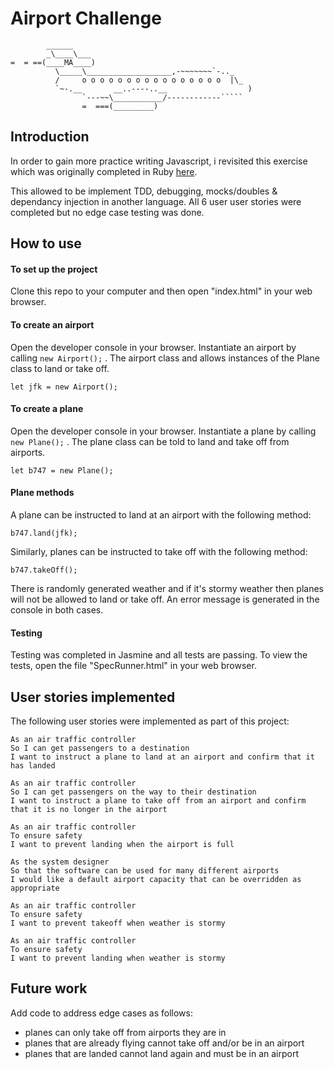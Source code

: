 # Airport Challenge


```
        ______
        _\____\___
=  = ==(____MA____)
          \_____\___________________,-~~~~~~~`-.._
          /     o o o o o o o o o o o o o o o o  |\_
          `~-.__       __..----..__                  )
                `---~~\___________/------------`````
                =  ===(_________)

```
## Introduction

In order to gain more practice writing Javascript, i revisited this exercise which was originally completed in Ruby [here](https://github.com/ArifEbrahim/airport_challenge).

This allowed to be implement TDD, debugging, mocks/doubles & dependancy injection in another language. All 6 user user stories were completed but no edge case testing was done.

## How to use

#### To set up the project

Clone this repo to your computer and then open "index.html" in your web browser.

#### To create an airport

Open the developer console in your browser. Instantiate an airport by calling `new Airport();` . The airport class and allows instances of the Plane class to land or take off.

```
let jfk = new Airport();
```

#### To create a plane

Open the developer console in your browser. Instantiate a plane by calling `new Plane();` . The plane class can be told to land and take off from airports.

```
let b747 = new Plane();
```

#### Plane methods

A plane can be instructed to land at an airport with the following method:

```
b747.land(jfk);
```

Similarly, planes can be instructed to take off with the following method:

```
b747.takeOff();
```

There is randomly generated weather and if it's stormy weather then planes will not be allowed to land or take off. An error message is generated in the console in both cases.

#### Testing

Testing was completed in Jasmine and all tests are passing. To view the tests, open the file "SpecRunner.html" in your web browser.

## User stories implemented

The following user stories were implemented as part of this project:

```
As an air traffic controller 
So I can get passengers to a destination 
I want to instruct a plane to land at an airport and confirm that it has landed

As an air traffic controller 
So I can get passengers on the way to their destination 
I want to instruct a plane to take off from an airport and confirm that it is no longer in the airport

As an air traffic controller 
To ensure safety 
I want to prevent landing when the airport is full 

As the system designer
So that the software can be used for many different airports
I would like a default airport capacity that can be overridden as appropriate

As an air traffic controller 
To ensure safety 
I want to prevent takeoff when weather is stormy 

As an air traffic controller 
To ensure safety 
I want to prevent landing when weather is stormy 
```

## Future work

Add code to address edge cases as follows:
- planes can only take off from airports they are in
- planes that are already flying cannot take off and/or be in an airport
- planes that are landed cannot land again and must be in an airport
